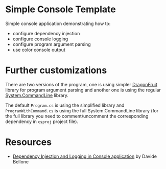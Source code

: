 ﻿# Simple Console Template

Simple console application demonstrating how to:
- configure dependency injection
- configure console logging
- configure program argument parsing
- use color console output

# Further customizations

There are two versions of the program, one is using simpler [DragonFruit](https://github.com/dotnet/command-line-api/blob/main/docs/DragonFruit-overview.md) 
library for program argument parsing and another one is using the regular [System.CommandLine](https://github.com/dotnet/command-line-api) library.

The default `Program.cs` is using the simplified library and `ProgramWithCommand.cs` is using the full System.CommandLine library 
(for the full library you need to comment/uncomment the corresponding dependency in `csproj` project file).

# Resources
- [Dependency Injection and Logging in Console application](https://www.code4it.dev/blog/dependency-injection-config-logging-in-console-application/) by Davide Bellone